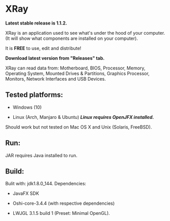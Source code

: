 # XRay

**Latest stable release is 1.1.2.**

XRay is an application used to see what's under the hood of your computer.
(It will show what components are installed on your computer).

It is **FREE** to use, edit and distribute!

**Download latest version from "Releases" tab.**


XRay can read data from:
Motherboard, BIOS, Processor, Memory, Operating System, Mounted Drives & Partitions, Graphics Processor, Monitors, Network Interfaces and USB Devices.


## Tested platforms:

* Windows (10)

* Linux (Arch, Manjaro & Ubuntu) _**Linux requires OpenJFX installed.**_

Should work but not tested on Mac OS X and Unix (Solaris, FreeBSD).


## Run:
JAR requires Java installed to run.


## Build:
Bulit with: jdk1.8.0_144.
Dependencies:

* JavaFX SDK

* Oshi-core-3.4.4 (with respective dependencies)

* LWJGL 3.1.5 build 1 (Preset: Minimal OpenGL).
